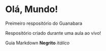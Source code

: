 # Olá, Mundo!
 Preimeiro respositório do Guanabara

Respositório criado durante uma aula ao vivo!

Guia Markdown
**Negrito**
*itálico*
